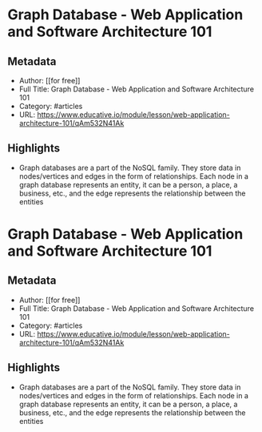 # Graph Database - Web Application and Software Architecture 101

## Metadata
- Author: [[for free]]
- Full Title: Graph Database - Web Application and Software Architecture 101
- Category: #articles
- URL: https://www.educative.io/module/lesson/web-application-architecture-101/qAm532N41Ak

## Highlights
- Graph databases are a part of the NoSQL family. They store data in nodes/vertices and edges in the form of relationships. Each node in a graph database represents an entity, it can be a person, a place, a business, etc., and the edge represents the relationship between the entities
# Graph Database - Web Application and Software Architecture 101

## Metadata
- Author: [[for free]]
- Full Title: Graph Database - Web Application and Software Architecture 101
- Category: #articles
- URL: https://www.educative.io/module/lesson/web-application-architecture-101/qAm532N41Ak

## Highlights
- Graph databases are a part of the NoSQL family. They store data in nodes/vertices and edges in the form of relationships. Each node in a graph database represents an entity, it can be a person, a place, a business, etc., and the edge represents the relationship between the entities
